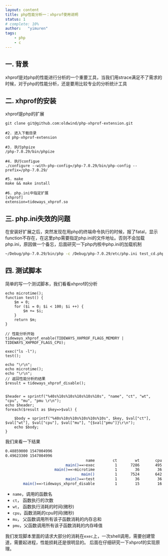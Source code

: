 ```yaml
---
layout: content
title: php性能分析一：xhprof使用说明
status: 1
# complete: 10% 
author:   "yimuren"
tags:
    - php
    - c
---
```


## 一. 背景 ##
xhprof是对php的性能进行分析的一个重要工具，当我们用strace满足不了需求的时候，对于php的性能分析，还是要用比较专业的分析统计工具

## 二. xhprof的安装 ##

xhprof是php的扩展
```bash#1. php7的xhprof的
git clone git@github.com:oldwind/php-xhprof-extension.git

#2. 进入下载目录
cd php-xhprof-extension

#3. 执行phpize
/php-7.0.29/bin/phpize

#4. 执行configue
./configure --with-php-config=/php-7.0.29/bin/php-config --prefix=/php-7.0.29/

#5. make
make && make install

#6. php.ini中指定扩展
[xhprof]
extension=tideways_xhprof.so

```

## 三. php.ini失效的问题 ##
在安装好扩展之后，突然发现在用php的终端命令执行的时候，报了fatal，显示function不存在，在这里php需要指定php.ini的文件地址。否则不会加载php.ini，原因做一个备忘，后面研究一下php内核中php.ini的加载机制
```bash
~/Debug/php-7.0.29/bin/php -c /Debug/php-7.0.29/etc/php.ini test_cd.php
```

## 四. 测试脚本 ##
简单的写一个测试脚本，我们看看xhprof的分析

```php<?php
echo microtime();
function test() {
    $m = 0;
    for ($i = 0; $i < 100; $i ++) {
        $m += $i;
    }
    return $m;
}

// 性能分析开始
tideways_xhprof_enable(TIDEWAYS_XHPROF_FLAGS_MEMORY | TIDEWAYS_XHPROF_FLAGS_CPU);

exec("ls -l");
test();

echo "\r\n";
echo microtime();
echo "\r\n";
// 返回性能分析的结果
$result = tideways_xhprof_disable();


$header = sprintf("%40s%10s%10s%10s%10s%10s", "name", "ct", "wt", "cpu", "mu", "pmu \r\n");
echo $header;
foreach($result as $key=>$val) {

    $body = sprintf("%40s%10s%10s%10s%10s%10s", $key, $val["ct"], $val["wt"], $val["cpu"], $val["mu"], "{$val["pmu"]}\r\n");
    echo $body;
}

```

我们来看一下结果

```bash
0.48859000 1547004996
0.49623300 1547004996
                                    name        ct        wt       cpu        mu    pmu
                           main()==>exec         1      7286       495       288       0
                      main()==>microtime         1        36        36       240       0
                                  main()         1      7524       642       928       0
                           main()==>test         1        36        36       160       0
        main()==>tideways_xhprof_disable         1        15        16       160       0
```

- `name`，调用的函数名
- `ct`， 函数执行的次数
- `wt`， 函数执行消耗的时间(微秒)
- `cpu`，函数消耗的cpu时间(微秒)
- `mu`， 父函数调用所有该子函数消耗的内存总和
- `pmu`，父函数调用所有该子函数消耗的内存峰值

我们发现脚本里面的请求大部分的消耗在`exec`上，一次shell调用，需要创建管道，需要起进程，性能损耗还是很明显的。 后面在仔细研究一下xhprof的实现原理。


